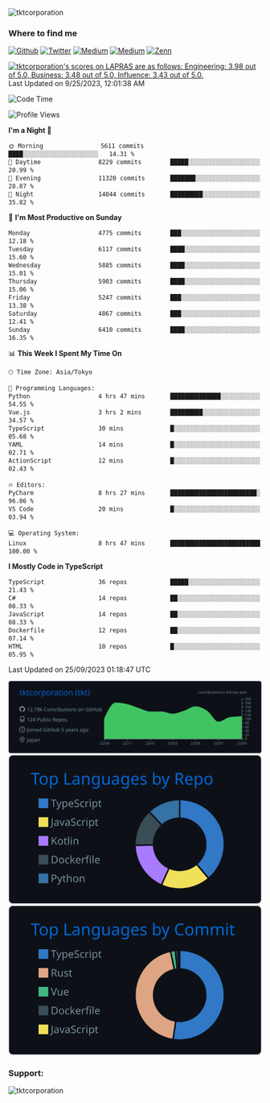 <p align="left"> <img src="https://komarev.com/ghpvc/?username=tktcorporation&label=Profile%20views&color=0e75b6&style=flat" alt="tktcorporation" /> </p>

<h3>Where to find me</h3>
<p>
<a href="https://github.com/tktcorporation" target="_blank"><img alt="Github" src="https://img.shields.io/badge/GitHub-%2312100E.svg?&style=for-the-badge&logo=Github&logoColor=white" /></a>
<a href="https://twitter.com/tktcorporation" target="_blank"><img alt="Twitter" src="https://img.shields.io/badge/twitter-%231DA1F2.svg?&style=for-the-badge&logo=twitter&logoColor=white" /></a>
<a href="https://www.linkedin.com/in/tktcorporation" target="_blank"><img alt="Medium" src="https://img.shields.io/badge/linkdin-0a66c2.svg?&style=for-the-badge&logo=linkedin&logoColor=white" /></a>
<a href="https://qiita.com/tktcorporation" target="_blank"><img alt="Medium" src="https://img.shields.io/badge/qiita-55C500.svg?&style=for-the-badge&logo=qiita&logoColor=white" /></a>
<a href="https://zenn.dev/tktcorporation" target="_blank"><img alt="Zenn" src="https://img.shields.io/badge/Zenn-3EA8FF.svg?&style=for-the-badge&logo=Zenn&logoColor=white" /></a>
</p>

<!--START_SECTION:lapras-card-->
<p ><a href="https://lapras.com/public/tktcorporation" target="_blank" rel="noopener noreferrer"><img alt="tktcorporation's scores on LAPRAS are as follows: Engineering: 3.98 out of 5.0, Business: 3.48 out of 5.0, Influence: 3.43 out of 5.0." src="https://lapras-card-generator.vercel.app/api/svg?e=3.98&b=3.48&i=3.43&b1=%23232323&b2=%236d6d6d&i1=%23212121&i2=%23818181&l=en" width="300" ></a>  
Last Updated on 9/25/2023, 12:01:38 AM</p>
<!--END_SECTION:lapras-card-->
  
<!--START_SECTION:waka-->
![Code Time](http://img.shields.io/badge/Code%20Time-1%2C159%20hrs%2026%20mins-blue)

![Profile Views](http://img.shields.io/badge/Profile%20Views-1-blue)

**I'm a Night 🦉** 

```text
🌞 Morning                5611 commits        ████░░░░░░░░░░░░░░░░░░░░░   14.31 % 
🌆 Daytime                8229 commits        █████░░░░░░░░░░░░░░░░░░░░   20.99 % 
🌃 Evening                11320 commits       ███████░░░░░░░░░░░░░░░░░░   28.87 % 
🌙 Night                  14044 commits       █████████░░░░░░░░░░░░░░░░   35.82 % 
```
📅 **I'm Most Productive on Sunday** 

```text
Monday                   4775 commits        ███░░░░░░░░░░░░░░░░░░░░░░   12.18 % 
Tuesday                  6117 commits        ████░░░░░░░░░░░░░░░░░░░░░   15.60 % 
Wednesday                5885 commits        ████░░░░░░░░░░░░░░░░░░░░░   15.01 % 
Thursday                 5903 commits        ████░░░░░░░░░░░░░░░░░░░░░   15.06 % 
Friday                   5247 commits        ███░░░░░░░░░░░░░░░░░░░░░░   13.38 % 
Saturday                 4867 commits        ███░░░░░░░░░░░░░░░░░░░░░░   12.41 % 
Sunday                   6410 commits        ████░░░░░░░░░░░░░░░░░░░░░   16.35 % 
```


📊 **This Week I Spent My Time On** 

```text
🕑︎ Time Zone: Asia/Tokyo

💬 Programming Languages: 
Python                   4 hrs 47 mins       ██████████████░░░░░░░░░░░   54.55 % 
Vue.js                   3 hrs 2 mins        █████████░░░░░░░░░░░░░░░░   34.57 % 
TypeScript               30 mins             █░░░░░░░░░░░░░░░░░░░░░░░░   05.68 % 
YAML                     14 mins             █░░░░░░░░░░░░░░░░░░░░░░░░   02.71 % 
ActionScript             12 mins             █░░░░░░░░░░░░░░░░░░░░░░░░   02.43 % 

🔥 Editors: 
PyCharm                  8 hrs 27 mins       ████████████████████████░   96.06 % 
VS Code                  20 mins             █░░░░░░░░░░░░░░░░░░░░░░░░   03.94 % 

💻 Operating System: 
Linux                    8 hrs 47 mins       █████████████████████████   100.00 % 
```

**I Mostly Code in TypeScript** 

```text
TypeScript               36 repos            █████░░░░░░░░░░░░░░░░░░░░   21.43 % 
C#                       14 repos            ██░░░░░░░░░░░░░░░░░░░░░░░   08.33 % 
JavaScript               14 repos            ██░░░░░░░░░░░░░░░░░░░░░░░   08.33 % 
Dockerfile               12 repos            ██░░░░░░░░░░░░░░░░░░░░░░░   07.14 % 
HTML                     10 repos            █░░░░░░░░░░░░░░░░░░░░░░░░   05.95 % 
```




 Last Updated on 25/09/2023 01:18:47 UTC
<!--END_SECTION:waka-->

[![](https://raw.githubusercontent.com/tktcorporation/tktcorporation/master/profile-summary-card-output/github_dark/0-profile-details.svg)](https://github.com/vn7n24fzkq/github-profile-summary-cards)
[![](https://raw.githubusercontent.com/tktcorporation/tktcorporation/master/profile-summary-card-output/github_dark/1-repos-per-language.svg)](https://github.com/vn7n24fzkq/github-profile-summary-cards) [![](https://raw.githubusercontent.com/tktcorporation/tktcorporation/master/profile-summary-card-output/github_dark/2-most-commit-language.svg)](https://github.com/vn7n24fzkq/github-profile-summary-cards)

<h3 align="left">Support:</h3>
<p><a href="https://www.buymeacoffee.com/tktcorporation"> <img align="left" src="https://cdn.buymeacoffee.com/buttons/v2/default-yellow.png" height="50" width="210" alt="tktcorporation" /></a></p><br><br>
